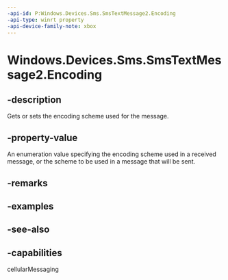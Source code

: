 ```yaml
---
-api-id: P:Windows.Devices.Sms.SmsTextMessage2.Encoding
-api-type: winrt property
-api-device-family-note: xbox
---
```


<!-- Property syntax
public Windows.Devices.Sms.SmsEncoding Encoding { get;  set; }
-->

# Windows.Devices.Sms.SmsTextMessage2.Encoding

## -description
Gets or sets the encoding scheme used for the message.

## -property-value
An enumeration value specifying the encoding scheme used in a received message, or the scheme to be used in a message that will be sent.

## -remarks

## -examples

## -see-also


## -capabilities
cellularMessaging
